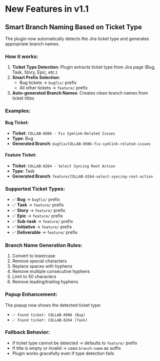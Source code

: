 # New Features in v1.1

## Smart Branch Naming Based on Ticket Type

The plugin now automatically detects the Jira ticket type and generates appropriate branch names.

### How it works:

1. **Ticket Type Detection**: Plugin extracts ticket type from Jira page (Bug, Task, Story, Epic, etc.)
2. **Smart Prefix Selection**: 
   - Bug tickets → `bugfix/` prefix
   - All other tickets → `feature/` prefix
3. **Auto-generated Branch Names**: Creates clean branch names from ticket titles

### Examples:

#### Bug Ticket:
- **Ticket**: `COLLAB-8986 - Fix Symlink-Related Issues`
- **Type**: Bug
- **Generated Branch**: `bugfix/COLLAB-8986-fix-symlink-related-issues`

#### Feature Ticket:
- **Ticket**: `COLLAB-8264 - Select Syncing Root Action`  
- **Type**: Task
- **Generated Branch**: `feature/COLLAB-8264-select-syncing-root-action`

### Supported Ticket Types:

- ✅ **Bug** → `bugfix/` prefix
- ✅ **Task** → `feature/` prefix  
- ✅ **Story** → `feature/` prefix
- ✅ **Epic** → `feature/` prefix
- ✅ **Sub-task** → `feature/` prefix
- ✅ **Initiative** → `feature/` prefix
- ✅ **Deliverable** → `feature/` prefix

### Branch Name Generation Rules:

1. Convert to lowercase
2. Remove special characters
3. Replace spaces with hyphens
4. Remove multiple consecutive hyphens
5. Limit to 50 characters
6. Remove leading/trailing hyphens

### Popup Enhancement:

The popup now shows the detected ticket type:
- `✅ Found ticket: COLLAB-8986 (Bug)`
- `✅ Found ticket: COLLAB-8264 (Task)`

### Fallback Behavior:

- If ticket type cannot be detected → defaults to `feature/` prefix
- If title is empty or invalid → uses `branch-name` as suffix
- Plugin works gracefully even if type detection fails